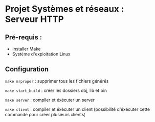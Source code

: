 # Projet Systèmes et réseaux : Serveur HTTP

## Pré-requis :
- Installer Make
- Système d'exploitation Linux

## Configuration
```make mrproper``` : supprimer tous les fichiers générés

```make start_build``` : créer les dossiers obj, lib et bin

```make server``` : compiler et éxécuter un server

```make client``` : compiler et éxécuter un client
(possibilité d'éxécuter cette commande pour créer plusieurs clients)
